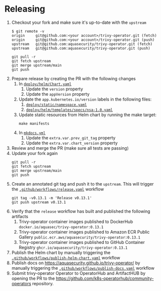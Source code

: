 # Releasing

1. Checkout your fork and make sure it's up-to-date with the `upstream`
   ```console
   $ git remote -v
   origin     git@github.com:<your account>/trivy-operator.git (fetch)
   origin     git@github.com:<your account>/trivy-operator.git (push)
   upstream   git@github.com:aquasecurity/trivy-operator.git (fetch)
   upstream   git@github.com:aquasecurity/trivy-operator.git (push)
   ```
   ```
   git pull -r
   git fetch upstream
   git merge upstream/main
   git push
   ```
2. Prepare release by creating the PR with the following changes
   1. In [`deploy/helm/Chart.yaml`]
      1. Update the `version` property
      2. Update the `appVersion` property
   2. Update the `app.kubernetes.io/version` labels in the following files:
      1. [`deploy/static/namespace.yaml`]
      2. [`deploy/helm/templates/specs/nsa-1.0.yaml`]
   3. Update static resources from Helm chart by running the make target:
      ```
      make manifests
      ```
   4. In [`mkdocs.yml`]
      1. Update the `extra.var.prev_git_tag` property
      2. Update the `extra.var.chart_version` property
3. Review and merge the PR (make sure all tests are passing)
4. Update your fork again
   ```
   git pull -r
   git fetch upstream
   git merge upstream/main
   git push
   ```
5. Create an annotated git tag and push it to the `upstream`. This will trigger the [`.github/workflows/release.yaml`] workflow
   ```
   git tag -v0.13.1 -m 'Release v0.13.1'
   git push upstream v0.13.1
   ```
6. Verify that the `release` workflow has built and published the following artifacts
   1. Trivy-operator container images published to DockerHub
       `docker.io/aquasec/trivy-operator:0.13.1`
   2. Trivy-operator container images published to Amazon ECR Public Gallery
       `public.ecr.aws/aquasecurity/trivy-operator:0.13.1`
   2. Trivy-operator container images published to GitHub Container Registry
       `ghcr.io/aquasecurity/trivy-operator:0.13.1`
 7. Publish the Helm chart by manually triggering the [`.github/workflows/publish-helm-chart.yaml`] workflow
8. Publish docs on https://aquasecurity.github.io/trivy-operator/ by manually triggering the [`.github/workflows/publish-docs.yaml`] workflow
9. Submit trivy-operator Operator to OperatorHub and ArtifactHUB by opening the PR to the https://github.com/k8s-operatorhub/community-operators repository.

[`deploy/helm/Chart.yaml`]: ./deploy/helm/Chart.yaml
[`deploy/compliance/aquasecurity.github.io_clustercompliancedetailreports.yaml`]: ./deploy/compliance/clustercompliancedetailreports.crd.yaml
[`deploy/compliance/aquasecurity.github.io_clustercompliancereports.yaml`]: ./deploy/compliance/clustercompliancereports.crd.yaml
[`deploy/crd/aquasecurity.github.io_clusterconfigauditreports.yaml`]: ./deploy/helm/crds/clusterconfigauditreports.crd.yaml
[`deploy/crd/aquasecurity.github.io_configauditreports.yaml`]: ./deploy/helm/crds/configauditreports.crd.yaml
[`deploy/crd/aquasecurity.github.io_vulnerabilityreports.yaml`]: ./deploy/helm/crds/vulnerabilityreports.crd.yaml
[`deploy/crd/aquasecurity.github.io_exposedsecretreports.yaml`]: ./deploy/helm/crds/exposedsecretreports.crd.yaml
[`deploy/crd/aquasecurity.github.io_rbacassessmentreports.yaml`]: ./deploy/helm/crds/rbacassessmentreports.crd.yaml
[`deploy/crd/aquasecurity.github.io_clusterrbacassessmentreports.yaml`]: ./deploy/helm/crds/clusterrbacassessmentreports.crd.yaml
[`deploy/static/namespace.yaml`]: ./deploy/static/namespace.yaml
[`deploy/helm/templates/specs/nsa-1.0.yaml`]: ./deploy/helm/templates/specs/nsa-1.0.yaml
[`deploy/static/trivy-operator.yaml`]: ./deploy/static/trivy-operator.yaml
[`mkdocs.yml`]: ./mkdocs.yml
[`.github/workflows/release.yaml`]: ./.github/workflows/release.yaml
[`.github/workflows/publish-helm-chart.yaml`]: ./.github/workflows/publish-helm-chart.yaml
[`.github/workflows/publish-docs.yaml`]: ./.github/workflows/publish-docs.yaml
